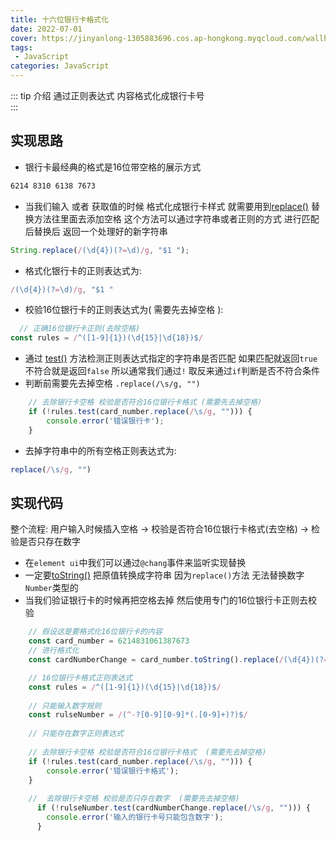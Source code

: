 ```yaml
---
title: 十六位银行卡格式化
date: 2022-07-01
cover: https://jinyanlong-1305883696.cos.ap-hongkong.myqcloud.com/wallhaven-pk16k9.jpg
tags:
 - JavaScript
categories: JavaScript
---
```


::: tip 介绍
通过正则表达式 内容格式化成银行卡号 <br>
:::

<!-- more -->

## 实现思路

* 银行卡最经典的格式是16位带空格的展示方式

```bash
6214 8310 6138 7673
```

* 当我们输入 或者 获取值的时候 格式化成银行卡样式 就需要用到[replace()](https://developer.mozilla.org/zh-CN/docs/Web/JavaScript/Reference/Global_Objects/String/replace) 替换方法往里面去添加空格 这个方法可以通过字符串或者正则的方式 进行匹配后替换后 返回一个处理好的新字符串

```js
String.replace(/(\d{4})(?=\d)/g, "$1 ");
```

* 格式化银行卡的正则表达式为:

```js
/(\d{4})(?=\d)/g, "$1 "
```

* 校验16位银行卡的正则表达式为( 需要先去掉空格 ):

```js
  // 正确16位银行卡正则(去除空格)
const rules = /^([1-9]{1})(\d{15}|\d{18})$/
```

* 通过 [test()](https://developer.mozilla.org/zh-CN/docs/Web/JavaScript/Reference/Global_Objects/RegExp/test) 方法检测正则表达式指定的字符串是否匹配 如果匹配就返回`true` 不符合就是返回`false` 所以通常我们通过`!` 取反来通过`if`判断是否不符合条件
* 判断前需要先去掉空格 `.replace(/\s/g, "")`

```js
    // 去除银行卡空格 校验是否符合16位银行卡格式 (需要先去掉空格)
    if (!rules.test(card_number.replace(/\s/g, ""))) {
        console.error('错误银行卡');
    }
```

* 去掉字符串中的所有空格正则表达式为: 

```js
replace(/\s/g, "")
```

## 实现代码

整个流程: 用户输入时候插入空格 -> 校验是否符合16位银行卡格式(去空格) -> 检验是否只存在数字

* 在`element ui`中我们可以通过`@chang`事件来监听实现替换 
* 一定要[toString()](https://developer.mozilla.org/zh-CN/docs/Web/JavaScript/Reference/Global_Objects/Object/toString) 把原值转换成字符串 因为`replace()`方法 无法替换数字`Number`类型的
* 当我们验证银行卡的时候再把空格去掉 然后使用专门的16位银行卡正则去校验

```js
	// 假设这是要格式化16位银行卡的内容
	const card_number = 6214831061387673
    // 进行格式化
    const cardNumberChange = card_number.toString().replace(/(\d{4})(?=\d)/g, "$1 ");

    // 16位银行卡格式正则表达式
    const rules = /^([1-9]{1})(\d{15}|\d{18})$/
    
    // 只能输入数字规则
    const rulseNumber = /(^-?[0-9][0-9]*(.[0-9]+)?)$/
  
    // 只能存在数字正则表达式
    
    // 去除银行卡空格 校验是否符合16位银行卡格式  (需要先去掉空格)
    if (!rules.test(card_number.replace(/\s/g, ""))) {
        console.error('错误银行卡格式');
    }
    
    //  去除银行卡空格 校验是否只存在数字  (需要先去掉空格)
      if (!rulseNumber.test(cardNumberChange.replace(/\s/g, ""))) {
   		console.error('输入的银行卡号只能包含数字');
      }
```

